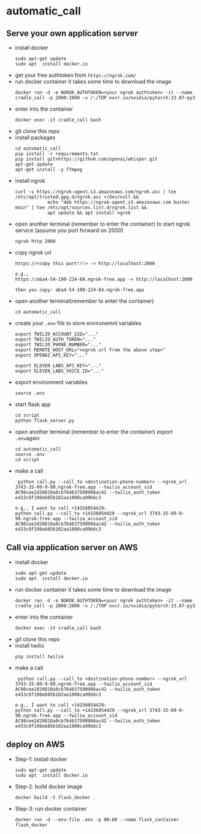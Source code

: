# automatic_call

## Serve your own application server
- install docker
  ```
  sudo apt-get update
  sudo apt  install docker.io
  ```
- get your free authtoken from `https://ngrok.com/`
- run docker container
  it takes some time to download the image   
  ```
  docker run -d -e NGROK_AUTHTOKEN=<your ngrok authtoken> -it --name cradle_call -p 2000:2000 -v /:/TOP nvcr.io/nvidia/pytorch:23.07-py3
  ```
- enter into the container
  ```
  docker exec -it cradle_call bash
  ```
- git clone this repo
- install packages
  ```
  cd automatic_call
  pip install -r requirements.txt
  pip install git+https://github.com/openai/whisper.git
  apt-get update
  apt-get install -y ffmpeg
  ```
- install ngrok
  ```
  curl -s https://ngrok-agent.s3.amazonaws.com/ngrok.asc | tee /etc/apt/trusted.gpg.d/ngrok.asc >/dev/null &&
              echo "deb https://ngrok-agent.s3.amazonaws.com buster main" | tee /etc/apt/sources.list.d/ngrok.list &&
              apt update && apt install ngrok   
  ```
- open another terminal (remember to enter the container) to start ngrok service (assume you port forward on 2000)
  ```
  ngrok http 2000
  ```
- copy ngrok url
  ```
  https://<copy this part!!!> -> http://localhost:2000

  e.g., 
  https://aba4-54-190-224-84.ngrok-free.app -> http://localhost:2000

  then you copy: aba4-54-190-224-84.ngrok-free.app
  ```
- open another terminal(remember to enter the container)
  ```
  cd automatic_call
  ```
- create your `.env` file to store environemnt variables
  ```
  export TWILIO_ACCOUNT_SID="..."
  export TWILIO_AUTH_TOKEN="..."
  export TWILIO_PHONE_NUMBER="..."
  export REMOTE_HOST_URL="<ngrok url from the above step>"
  export OPENAI_API_KEY="..."
  
  export ELEVEN_LABS_API_KEY="..."
  export ELEVEN_LABS_VOICE_ID="..."
  ```
- export environment variables
  ```
  source .env
  ```
- start flask app
  ```
  cd script
  python flask_server.py
  ```
- open another terminal (remember to enter the container) export `.env`again
  ```
  cd automatic_call
  source .env
  cd script
  ```
- make a call
  ```
   python call.py --call_to <destination-phone-number> --ngrok_url 3743-35-89-9-90.ngrok-free.app --twilio_account_sid AC98cee2d20810a0cb764637590986ac42 --twilio_auth_token e433c9f198eb85b102aa1008ca99b6c3
  
  e.g., I want to call +14156054429: 
  python call.py --call_to +14156054429 --ngrok_url 3743-35-89-9-90.ngrok-free.app --twilio_account_sid AC98cee2d20810a0cb764637590986ac42 --twilio_auth_token e433c9f198eb85b102aa1008ca99b6c3
  ```

## Call via application server on AWS 
- install docker
  ```
  sudo apt-get update
  sudo apt  install docker.io
  ```
- run docker container
  it takes some time to download the image   
  ```
  docker run -d -e NGROK_AUTHTOKEN=<your ngrok authtoken> -it --name cradle_call -p 2000:2000 -v /:/TOP nvcr.io/nvidia/pytorch:23.07-py3
  ```
- enter into the container
  ```
  docker exec -it cradle_call bash
  ```
- git clone this repo
- install twilio
  ```
  pip install twilio
  ```
- make a call
  ```
   python call.py --call_to <destination-phone-number> --ngrok_url 3743-35-89-9-90.ngrok-free.app --twilio_account_sid AC98cee2d20810a0cb764637590986ac42 --twilio_auth_token e433c9f198eb85b102aa1008ca99b6c3
  
  e.g., I want to call +14156054429: 
  python call.py --call_to +14156054429 --ngrok_url 3743-35-89-9-90.ngrok-free.app --twilio_account_sid AC98cee2d20810a0cb764637590986ac42 --twilio_auth_token e433c9f198eb85b102aa1008ca99b6c3
  ```

## deploy on AWS
- Step-1: install docker
  ```
  sudo apt-get update
  sudo apt  install docker.io
  ```
- Step-2: build docker image
  ```
  docker build -t flask_docker .
  ```

- Step-3: run docker container
  ```
  docker run -d --env-file .env -p 80:80 --name flask_container flask_docker
  ```
